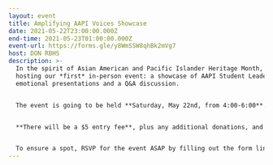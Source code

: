 ```yaml
---
layout: event
title: Amplifying AAPI Voices Showcase
date: 2021-05-22T23:00:00.000Z
end-time: 2021-05-23T01:00:00.000Z
event-url: https://forms.gle/y8WmSSW8qhBk2mVg7
host: DON RBHS
description: >-
  In the spirit of Asian American and Pacific Islander Heritage Month, we’re
  hosting our *first* in-person event: a showcase of AAPI Student Leaders with
  emotional presentations and a Q&A discussion. 


  The event is going to be held **Saturday, May 22nd, from 4:00-6:00**. Check in begins at 3:30. 


  **There will be a $5 entry fee**, plus any additional donations, and the event will take place at the Rancho Bernardo High School Performing Arts Center (PAC). *All proceeds will go to Asian American mental health organizations!* We’ll be following social distancing and mask mandates, so space is limited!


  To ensure a spot, RSVP for the event ASAP by filling out the form linked below. Please email aditya@donpusd.org if you have any questions!
---
```

